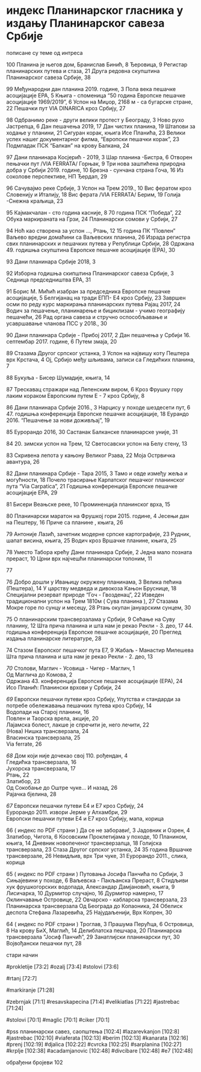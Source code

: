 # индекс Планинарског гласника у издању Планинарског савеза Србије

пописане су теме од интреса   
 
100
Планина је његов дом, Бранислав Бинић, 8
Ђеровица, 9
Регистар планинарских путева и стаза, 21
Друга редовна скупштина Планинарског савеза Србије, 38

99
Међународни дан планина 2019. године, 3
Пола века пешачке асоцијације ЕРА, 5
Књига - споменица “50 година Европске пешачке асоцијације 1969/2019”, 6
Успон на Миџор, 2168 м - са бугарске стране, 22
Пешачки пут VIA DINARICA кроз Србију, 27

98
Одбранимо реке - други велики протест у Београду, 3
Ново рухо Јастрепца, 6
Дан пешачења 2019, 17
Дан чистих планина, 19
Штапови за ходање у планини, 21
Сигуран корак, књига Исе Планића, 23
Велики успех нашег документарног филма, “Европски пешачки корак”, 23
Подмладак ПСК “Балкан” на крову Балкана, 24

97
Дани планинара Косјерић - 2019, 3
Шар планина -Бистра, 6
Отворен пењачки пут /VIA FERRATA/ Горњак, 9
Три нова заштићена природна добра у Србији 2019. године, 10
Брезна - сунчана страна Гоча, 16
Из соколове перспективе, НП Ђердап, 29

96
Сачувајмо реке Србије, 3
Успон на Трем 2019., 10
Вис фератом кроз Словенију и Италију, 18
Вис ферата /VIA FERRATA/ Берим, 19
Голија -Снежна краљица, 23

95
Кајмакчалан - сто година касније, 8
70 година ПСК “Победа”, 22
Обука маркираната на Грзи, 24
Планинарски сомови у Србији, 27

94
Ноћ као створена за успон ..., Ртањ, 12
15 година ПК “Повлен” Ваљево вредни домаћини са Ваљевских планина, 26
Израда регистра свих планинарских и пешачких путева у Републици Србији, 28
Одржана 49. годишња скупштина Европске пешачке асоцијације (ЕРА), 30

93
Дани планинара Србије 2018, 3

92
Изборна годишња скипштина Планинарског савеза Србије, 3
Седница председништва ЕРА, 31

91
Борис М. Мићић изабран за председника Европске пешачке асоцијације, 5
Белгијанац на тради ЕПП- Е4 кроз Србију, 23
Завршен осми по реду курс маркирања планинарских путева Рајац 2017, 24
Водич за пешачење, планинарење и бициклизам - учимо географију пешачећи, 26
Рад органа савеза и стручно оспособљавање и усавршавање чланова ПСС у 2018., 30

90
Дани планинара Србије - Прибој 2017, 2
Дан пешачења у Србији 16. септембар 2017. године, 6
Путем змаја, 20

89
Стазама Другог српског устанка, 3
Успон на највишу коту Пештера врх Крстача, 4
Ој, Србијо међу шљивама, записи са Гледићких планина, 7

88
Букуља - Бисер Шумадије, књига, 14

87
Трескавац стражари над Лепенским виром, 6
Кроз Фрушку гору лаким кораком Европским путем Е - 7 кроз Србију, 8

86
Дани планинара Србије 2016., 3
Нарцису у походе шездесети пут, 6
 47. годишња конференција Европске пешачке асоцијације, 18
Еурандо 2016. “Пешачење за нови доживљај”, 19

85
Еурорандо 2016, 30
Састанак Балканске планинарске уније, 31

84
 20. зимски успон на Трем, 12
Светосавски успон на Белу стену, 13

83
Скривена лепота у кањону Великог Рзава, 22
Моја Острвичка авантура, 26

82
Дани планинара Србије - Тара 2015, 3
Тамо и овде између жеља и могућности, 18
Почело трасирање Карпатског пешачког планинског пута “Via Carpatica”, 21
Годишња конференција Европске пешачке асоцијације ЕРА, 29

81
Бисери Веањске реке, 10
Проминенција планинског врха, 15

80
Планинарски маратон на Фрушкој гори 2015. године, 4
Јесењи дан на Пештеру, 16
Приче са планине , књига, 26

79
Антоније Лазић, зачетник модерне српске картографије, 23
Рудник, шапат висина, књига, 25
Водич кроз Вршачке планине, књига, 25

78
Уместо Табора крећу Дани планинара Србије, 2
Једна мало позната прераст, 10
Црни врх најчешћи планинарски топоним, 11

77

76
Добро дошли у Ивањицу окружену планинама, 3
Велика пећина (Пештера), 14
У царству медведа и дивокоза Кањон Бруснице, 18
Специјални резерват природе “Гоч - Гвозденац”, 22
Изведен традиционални успон на Трем 1810м ( Сува планина ), 27
Стазама Мокре горе по сунцу и месецу, 28
Ртањ окупан јануарским сунцем, 30

75
О планинарским трансверзалама у Србији, 9
Сећање на Суву планину, 12
Шта прича планина и шта нам је рекао Рекли - 3. део, 17
44. годишња конференција Европске пешачке асоцијације, 20
Преглед издања планинарске литературе, 28

74
Стазом Европског пешачког пута Е7, 9
Жабаљ - Манастир Милешева
Шта прича планина и шта нам је рекао Рекли - 2. део, 13



*70*
Столови, Маглич - Усовица - Чигер - Маглич, 1  
Од Маглича до Комова, 2  
Одржана 43. конференција Европске пешачке асоцијације (ЕРА), 24  
Исо Планић: Планински врхови у Србији, 24  

*69*
Европски пешачки путеви кроз Србију, Упутства и стандарди за потребе обележавања пешачких путева кроз Србију, 14  
Водопади на Старој планини, 16  
Повлен и Таорска врела, акције, 20  
Лајамска болест, лакше је спречити је, него лечити, 22  
(Нова) Нишка трансверзала, 24  
Власинска трансверзала, 25  
Via ferrate, 26  

*68*
Дом који није дочекао свој 110. рођендан, 4  
Гледићка трансверзала, 16  
Јухорска трансверзала, 17  
Ртањ, 22  
Златибор, 23  
Од Сокобање до Оштре чуке... И назад, 26  
Рајачка бјелина, 28  

*67*
Европски пешачки путеви Е4 и Е7 кроз Србију, 24  
Еурорандо 2011. извори Јерме у Алхамбри, 29  
Европски пешачки путеви Е4 и Е7 кроз Србију, мапа, корица  

66 ( индекс по PDF страни )
Да се не заборави!, 3
Јадовник и Озрен, 4
Златибор, Чигота, 6
Косовским Проклетијама у походе, 10
Планином, књига, 14
Дневник новопеченог трансверзалца, 18
Голијска трансверзала, 23
Стаза Другог српског устанка, 24
35 година Вршачке трансверзале, 26
Невидљив, врх Три чуке, 31
Еурорандо 2011., слика, корица

65 ( индекс по PDF страни )
Путовања Јосифа Панчића по Србији, 3
Сињајевини у походе, 6
Ваљевска - Пакљанска Прераст, 8
Стидљиви хук фрушкогорских водопада, Александар Дамјановић, књига, 9
Лисичарка, 10
Дурмитор случајно, 16
Дурмитор намерно, 17
Оклинчавање Островице, 22
Овчарско - кабларска трансверзала, 23
Планинарска трансверзала Од Београда до Копаоника, 24
Обелиск деспота Стефана Лазаревића, 25
Најудаљенији, Врх Копрен, 30

64 ( индекс по PDF страни ) 
Троглав, 3
Прашума Перућца, 6
Островица, 8
На крову БиХ, Маглић, 14
Делиблатска пешчара, 20
Планинарска трансверзала ”Јосиф Панчић”, 29
Занатлијски планинарски пут, 30
Војвођански пешачки пут, 28



стари начин

#prokletije
[73:2]
#ozalj
[73:4]
#stolovi
[73:6]

#rtanj
[72:7]

#markiranje
[71:28]

#zebrnjak
[71:1]
#resavskapecina
[71:4]
#velikiatlas
[71:22]
#jastrebac
[71:24]

#stolovi 
[70:1]
#maglic
[70:1]
#ciker
[70:1]

#pss
планинарски савез, саопштења
[102:4]
#lazarevkanjon
[102:8]
#jastrebac
[102:10]
#viaferata
[102:13]
#berim
[102:13]
#kanarata
[102:16]
#prenj
[102:19]
#djalica
[102:22]
#cvrcka
[102:25]
#sarplanina
[102:27]
#krplje
[102:38]
#acadamjanovic
[102:48]
#divcibare
[102:48]
#e7
[102:48]

обрађени бројеви
102
